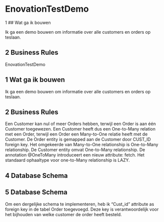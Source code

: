 #   EnovationTestDemo
 
1 ## Wat ga ik bouwen

Ik ga een demo bouwen om informatie over alle customers en orders op teslaan.

## 2 Business Rules

EnovationTestDemo
 
## 1 Wat ga ik bouwen

Ik ga een demo bouwen om informatie over alle customers en orders op teslaan.

## 2 Business Rules


Een Customer kan nul of meer Orders hebben, terwijl een Order is aan één Customer  toegewezen. Een Customer heeft dus een One-to-Many relation met een Order, terwijl een Order een Many-to-One relatie heeft met de Customer.
De Order entity is gemapped aan de Customer door CUST_ID foreign key.
Het omgekeerde van Many-to-One relationship is One-to-Many relationship. De Customer entity omvat One-to-Many relationship.
De annotation @OneToMany  introduceert een nieuw attribute: fetch. Het standaard ophaaltype voor one-to-Many relationship is LAZY.


## 4 Database Schema

## 5 Database Schema


Om een dergelijke schema te implementeren, heb ik “Cust_id” attribute as foreign key in de tabel Order toegevoegd. Deze key is verantwoordelijk voor het bijhouden van welke customer de order heeft besteld.



